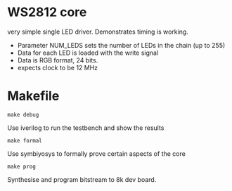 # WS2812 core

very simple single LED driver. Demonstrates timing is working.

* Parameter NUM_LEDS sets the number of LEDs in the chain (up to 255)
* Data for each LED is loaded with the write signal
* Data is RGB format, 24 bits.
* expects clock to be 12 MHz

# Makefile

    make debug

Use iverilog to run the testbench and show the results

    make formal

Use symbiyosys to formally prove certain aspects of the core

    make prog

Synthesise and program bitstream to 8k dev board.
